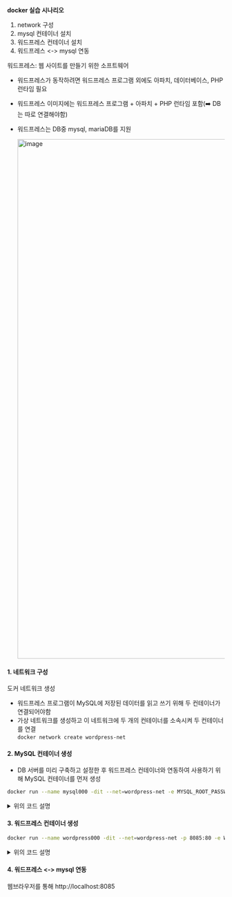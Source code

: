 **docker 실습 시나리오**
1. network 구성
2. mysql 컨테이너 설치
3. 워드프레스 컨테이너 설치
4. 워드프레스 <-> mysql 연동

워드프레스: 웹 사이트를 만들기 위한 소프트웨어
- 워드프레스가 동작하려면 워드프레스 프로그램 외에도 아파치, 데이터베이스, PHP 런타임 필요
- 워드프레스 이미지에는 워드프레스 프로그램 + 아파치 + PHP 런타임 포함(➡️ DB는 따로 연결해야함)
- 워드프레스는 DB중 mysql, mariaDB를 지원

  <img width="1202" alt="image" src="https://github.com/user-attachments/assets/56c404f4-7404-4e2e-9bb3-ef639cf529f8">

#### 1. 네트워크 구성
도커 네트워크 생성
- 워드프레스 프로그램이 MySQL에 저장된 데이터를 읽고 쓰기 위해 두 컨테이너가 연결되어야함
- 가상 네트워크를 생성하고 이 네트워크에 두 개의 컨테이너를 소속시켜 두 컨테이너를 연결<br>
`docker network create wordpress-net`

#### 2. MySQL 컨테이너 생성
- DB 서버를 미리 구축하고 설정한 후 워드프레스 컨테이너와 연동하여 사용하기 위해 MySQL 컨테이너를 먼저 생성<br>
```bash
docker run --name mysql000 -dit --net=wordpress-net -e MYSQL_ROOT_PASSWORD=1234 -e MYSQL_DATABASE=wordpress000db -e MYSQL_USER=user -e MYSQL_PASSWORD=user000 mysql:8.0 --character-set-server=utf8mb4 --collation-server=utf8mb4_unicode_ci --default-authentication-plugin=mysql_native_password
```

<details>
  <summary>위의 코드 설명</summary>
  
  --net=wordpress-net                  : wordpress-net 네트워크에 컨테이너 연결  
  -e MYSQL_ROOT_PASSWORD=1234          : MYSQL 루트 계정 비밀번호 설정  
  -e MYSQL_DATABASE=wordpress000db     : MYSQL 데이터베이스 이름 설정  
  -e MYSQL_USER=user                   : MYSQL 생성할 사용자 계정 이름 설정  
  -e MYSQL_PASSWORD=user000               : 사용자 계정 비밀번호 설정  
  --character-set-server=utf8mb4       : MYSQL서버 기본 문자셋 설정  
  --collation-server=utf8mb4_unicode_ci : MYSQL서버 기본 콜레이션(정렬규칙) 설정  
  --default-authentication-plugin=mysql_native_password : MYSQL 사용자 계정의 기본 인증 플러그인 설정
</details>


#### 3. 워드프레스 컨테이너 생성
```bash
docker run --name wordpress000 -dit --net=wordpress-net -p 8085:80 -e WORDPRESS_DB_HOST=mysql000 -e WORDPRESS_DB_NAME=wordpress000db -e WORDPRESS_DB_USER=user -e WORDPRESS_DB_PASSWORD=user000 wordpress
```
<details>
  <summary>위의 코드 설명</summary>

  --net=wordpress-net                 : wordpress-net 네트워크에 컨테이너 연결  
  -p 8085:80                          : 호스트 8085 포트와 컨테니어 80포트 매핑 -> 외부에서 컨테이너 접근 가능  
  -e WORDPRESS_DB_HOST=mysql000       : 워드프레스가 사용할 MYSQL 데이터베이스 호스트 주소 설정  
  -e WORDPRESS_DB_NAME=wordpress000db : 워드프레스가 사용할 MYSQL 데이터베이스 이름 설정  
  -e WORDPRESS_DB_USER=user           : 워드프레스와 연결할 MYSQL 데이터베이스 사용자 계정 이름 설정  
  -e WORDPRESS_DB_PASSWORD=user000    : 위 사용자 계정의 비밀번호 설정  
</details>

#### 4. 워드프레스 <-> mysql 연동
웹브라우저를 통해 http://localhost:8085
